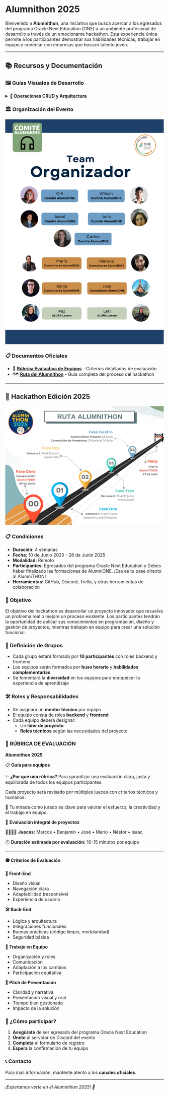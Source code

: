 # Alumnithon 2025


Bienvenido a **Alumnithon**, una iniciativa que busca acercar a los egresados del programa Oracle Next Education (ONE) a un ambiente profesional de desarrollo a través de un emocionante hackathon. Esta experiencia única permite a los participantes demostrar sus habilidades técnicas, trabajar en equipo y conectar con empresas que buscan talento joven.






---

## 📚 Recursos y Documentación

### 🖼️ Guías Visuales de Desarrollo


<details>
<summary><strong>🔧 Operaciones CRUD y Arquitectura</strong></summary>

![CRUD Operations](../assets/img/CRUD_OPERATIONS.png)

![Backend CRUD Guide](../assets/img/BACKEND_CRUD_GUIDE.png)

![Frontend CRUD Guide](../assets/img/FRONTEND_CRUD_GUIDE.png)

![Backend Frontend Link](../assets/img/BACKEND_FRONTEND_LINK.png)

![Backend Transactions](../assets/img/BACKEND_TRANSACTIONS.png)

![API Documentation](../assets/img/API_DOCUMENTATION.png)

</details>


### 🏛️ Organización del Evento


![Hackathon Organizers](../assets/img/HACKATON_ORGANIZERS.png)


### 📋 Documentos Oficiales


- 📄 **[Rúbrica Evaluativa de Equipos](../assets/pdfs/Rúbrica%20evaluativa%20Equipos.pdf)** - Criterios detallados de evaluación
- 🗺️ **[Ruta del Alumnithon](../assets/pdfs/Ruta%20Alumnithon.pdf)** - Guía completa del proceso del hackathon


---

## 🚀 Hackathon Edición 2025

![Roadmap Alumnithon](../assets/img/ROADMAP_ALUMNITHON.png)

### 📋 Condiciones


- **Duración:** 4 semanas
- **Fecha:** 10 de Junio 2025 - 28 de Junio 2025
- **Modalidad:** Remoto
- **Participantes:** Egresados del programa Oracle Next Education y Debes haber finalizado las formaciones de AlumniONE. ¡Ese es tu pase directo al AlumniTHON!
- **Herramientas:** GitHub, Discord, Trello, y otras herramientas de colaboración


### 🎯 Objetivo


El objetivo del hackathon es desarrollar un proyecto innovador que resuelva un problema real o mejore un proceso existente. Los participantes tendrán la oportunidad de aplicar sus conocimientos en programación, diseño y gestión de proyectos, mientras trabajan en equipo para crear una solución funcional.


### 👥 Definición de Grupos


- Cada grupo estará formado por **10 participantes** con roles backend y frontend
- Los equipos serán formados por **huso horario** y **habilidades complementarias**
- Se fomentará la **diversidad** en los equipos para enriquecer la experiencia de aprendizaje


### 🛠️ Roles y Responsabilidades


- Se asignará un **mentor técnico** por equipo
- El equipo consta de roles **backend** y **frontend**
- Cada equipo deberá designar:
  - Un **líder de proyecto**
  - **Roles técnicos** según las necesidades del proyecto


### 🎯 RÚBRICA DE EVALUACIÓN
**Alumnithon 2025**

📋 **Guía para equipos**

✨ **¿Por qué una rúbrica?**
Para garantizar una evaluación clara, justa y equilibrada de todos los equipos participantes.

Cada proyecto será revisado por múltiples jueces con criterios técnicos y humanos.

🧠 Tu mirada como jurado es clave para valorar el esfuerzo, la creatividad y el trabajo en equipo.

🧩 **Evaluación integral de proyectos**

👨‍⚖️👩‍⚖️ **Jueces:** Marcos • Benjamín • José • Mario • Néstor • Isaac

🕐 **Duración estimada por evaluación:** 10-15 minutos por equipo

---

#### 🟣 Criterios de Evaluación

**🎨 Front-End**
- Diseño visual
- Navegación clara
- Adaptabilidad (responsive)
- Experiencia de usuario

**🛠 Back-End**
- Lógica y arquitectura
- Integraciones funcionales
- Buenas prácticas (código limpio, modularidad)
- Seguridad básica

**🤝 Trabajo en Equipo**
- Organización y roles
- Comunicación
- Adaptación a los cambios
- Participación equitativa

**📢 Pitch de Presentación**
- Claridad y narrativa
- Presentación visual y oral
- Tiempo bien gestionado
- Impacto de la solución

### 🚀 ¿Cómo participar?


1. **Asegúrate** de ser egresado del programa Oracle Next Education
2. **Únete** al servidor de Discord del evento
3. **Completa** el formulario de registro
4. **Espera** la confirmación de tu equipo






### 📞 Contacto


Para más información, mantente atento a los **canales oficiales**.




---


*¡Esperamos verte en el Alumnithon 2025! 🎉*
